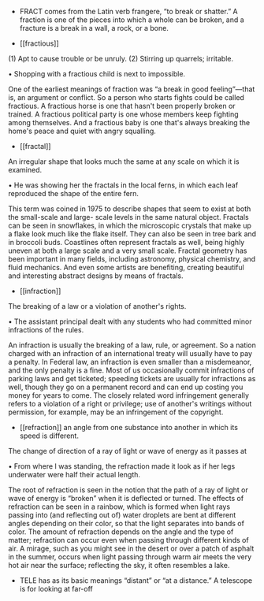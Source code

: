 - FRACT comes from the Latin verb frangere, “to break or shatter.” A fraction is one of the pieces
into which a whole can be broken, and a fracture is a break in a wall, a rock, or a bone.

- [[fractious]] 

 (1) Apt to cause trouble or be unruly. (2) Stirring up quarrels; irritable. 

• Shopping with a fractious child is next to impossible. 

One  of  the  earliest  meanings  of  fraction  was  “a  break  in  good  feeling”—that  is,  an  argument  or
conflict. So a person who starts fights could be called fractious. A fractious horse is one that hasn't
been  properly  broken  or  trained.  A  fractious  political  party  is  one  whose  members  keep  fighting
among themselves. And a fractious baby is one that's always breaking the home's peace and quiet with
angry squalling.

- [[fractal]] 

 An irregular shape that looks much the same at any scale on which it is examined. 

• He was showing her the fractals in the local ferns, in which each leaf reproduced the shape of the
entire fern. 

This term was coined in 1975 to describe shapes that seem to exist at both the small-scale and large-
scale levels in the same natural object. Fractals can be seen in snowflakes, in which the microscopic
crystals that make up a flake look much like the flake itself. They can also be seen in tree bark and in
broccoli buds. Coastlines often represent fractals as well, being highly uneven at both a large scale
and  a  very  small  scale.  Fractal  geometry  has  been  important  in  many  fields,  including  astronomy,
physical chemistry, and fluid mechanics. And even some artists are benefiting, creating beautiful and
interesting abstract designs by means of fractals.

- [[infraction]] 

 The breaking of a law or a violation of another's rights. 

• The assistant principal dealt with any students who had committed minor infractions of the rules. 

An  infraction  is  usually  the  breaking  of  a  law,  rule,  or  agreement.  So  a  nation  charged  with  an
infraction of an international treaty will usually have to pay a penalty. In Federal law, an infraction is
even  smaller  than  a  misdemeanor,  and  the  only  penalty  is  a  fine.  Most  of  us  occasionally  commit
infractions  of  parking  laws  and  get  ticketed;  speeding  tickets  are  usually  for  infractions  as  well,
though  they  go  on  a  permanent  record  and  can  end  up  costing  you  money  for  years  to  come.  The
closely  related  word  infringement  generally  refers  to  a  violation  of  a  right  or  privilege;  use  of
another's writings without permission, for example, may be an infringement of the copyright.

- [[refraction]] 
an angle from one substance into another in which its speed is different. 

 The change of direction of a ray of light or wave of energy as it passes at

•  From  where  I  was  standing,  the  refraction  made  it  look  as  if  her  legs  underwater  were  half  their
actual length. 

The  root  of  refraction  is  seen  in  the  notion  that  the  path  of  a  ray  of  light  or  wave  of  energy  is
“broken” when it is deflected or turned. The effects of refraction can be seen in a rainbow, which is
formed when light rays passing into (and reflecting out of) water droplets are bent at different angles
depending  on  their  color,  so  that  the  light  separates  into  bands  of  color.  The  amount  of  refraction
depends on the angle and the type of matter; refraction can occur even when passing through different
kinds of air. A mirage, such as you might see in the desert or over a patch of asphalt in the summer,
occurs when light passing through warm air meets the very hot air near the surface; reflecting the sky,
it often resembles a lake.

- TELE  has  as  its  basic  meanings  “distant”  or  “at  a  distance.”  A  telescope  is  for  looking  at  far-off
